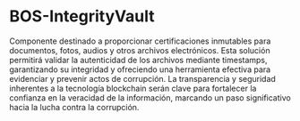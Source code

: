 # BOS-IntegrityVault
Componente destinado a proporcionar certificaciones inmutables para documentos, fotos, audios y otros archivos electrónicos. Esta solución permitirá validar la autenticidad de los archivos mediante timestamps, garantizando su integridad y ofreciendo una herramienta efectiva para evidenciar y prevenir actos de corrupción. La transparencia y seguridad inherentes a la tecnología blockchain serán clave para fortalecer la confianza en la veracidad de la información, marcando un paso significativo hacia la lucha contra la corrupción. 
